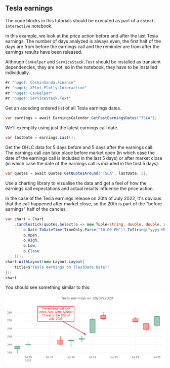 ﻿## Tesla earnings

The code blocks in this tutorials should be executed as part of a `dotnet-interactive` notebook.  

In this example, we look at the price action before and after the last Tesla earnings. The number of days analyzed is always even, the first half of the days are from before the earnings call and the reminder are from after the earnings results have been released.


Although `CsvHelper` and `ServiceStack.Text` should be installed as transient dependencies, they are not, so in the notebook, they have to be installed individually.

```csharp
#r "nuget: CosminSanda.Finance"
#r "nuget: XPlot.Plotly.Interactive"
#r "nuget: CsvHelper"
#r "nuget: ServiceStack.Text"
```

Get an asceding ordered list of all Tesla earnings dates.  

```csharp
var earnings = await EarningsCalendar.GetPastEarningsDates("TSLA");
```

We'll exemplify using just the latest earnings call date.

```csharp
var lastDate = earnings.Last();
```

Get the OHLC data for 5 days before and 5 days after the earnings call.  
The earnings call can take place before market open (in which case the date of the earnings call is included in the last 5 days) or after market close (in which case the date of the earnings call is included in the first 5 days).

```csharp
var quotes = await Quotes.GetQuotesAround("TSLA", lastDate, 5);
```

Use a charting library to vizualise the data and get a feel of how the earnings call expectations and actual results influence the price action.

In the case of the Tesla earnings release on 20th of July 2022, it's obvious that the call happened after market close, so the 20th is part of the "before earnings" half of the cancles.

```csharp
var chart = Chart
    .Candlestick(quotes.Select(o => new Tuple<string, double, double, double, double>(
        o.Date.ToDateTime(TimeOnly.Parse("10:00 PM")).ToString("yyyy-MM-dd"),
        o.Open,
        o.High,
        o.Low,
        o.Close
    )));
chart.WithLayout(new Layout.Layout{
    title=$"Tesla earnings on {lastDate.Date}"
});
chart
```

You should see something similar to this:

![tesla.png](tesla.png)